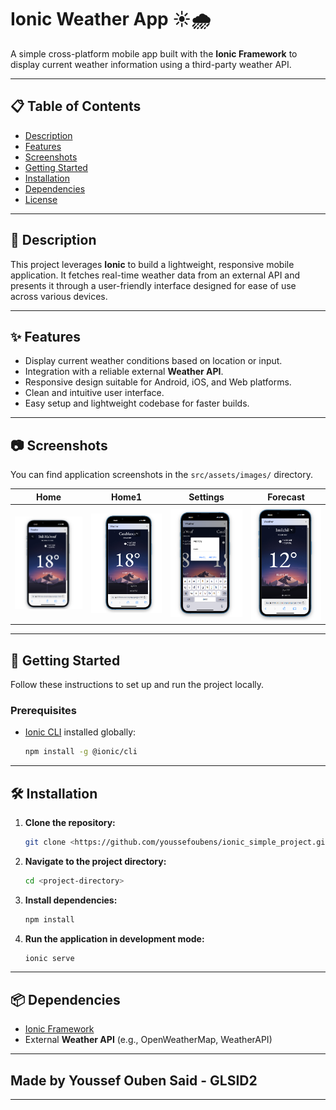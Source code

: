 # Ionic Weather App ☀️🌧️

A simple cross-platform mobile app built with the **Ionic Framework** to display current weather information using a third-party weather API.

---

## 📋 Table of Contents

- [Description](#description)
- [Features](#features)
- [Screenshots](#screenshots)
- [Getting Started](#getting-started)
- [Installation](#installation)
- [Dependencies](#dependencies)
- [License](#license)

---

## 📖 Description

This project leverages **Ionic** to build a lightweight, responsive mobile application. It fetches real-time weather data from an external API and presents it through a user-friendly interface designed for ease of use across various devices.

---

## ✨ Features

- Display current weather conditions based on location or input.
- Integration with a reliable external **Weather API**.
- Responsive design suitable for Android, iOS, and Web platforms.
- Clean and intuitive user interface.
- Easy setup and lightweight codebase for faster builds.

---

## 📷 Screenshots

You can find application screenshots in the `src/assets/images/` directory.

| Home | Home1 | Settings | Forecast |
| ---- | ------- | -------- | -------- |
| ![Home1](src/assets/images/img1.png) | ![Details](src/assets/images/img2.png) | ![Forecast](src/assets/images/img3.png) | ![Settings](src/assets/images/img4.png) |

---

## 🚀 Getting Started

Follow these instructions to set up and run the project locally.

### Prerequisites

- [Ionic CLI](https://ionicframework.com/docs/cli) installed globally:
  ```bash
  npm install -g @ionic/cli
  ```

---

## 🛠 Installation

1. **Clone the repository:**

   ```bash
   git clone <https://github.com/youssefoubens/ionic_simple_project.git>
   ```

2. **Navigate to the project directory:**

   ```bash
   cd <project-directory>
   ```

3. **Install dependencies:**

   ```bash
   npm install
   ```

4. **Run the application in development mode:**

   ```bash
   ionic serve
   ```

---

## 📦 Dependencies

- [Ionic Framework](https://ionicframework.com/)
- External **Weather API** (e.g., OpenWeatherMap, WeatherAPI)

---



## Made by Youssef Ouben Said - GLSID2

---

